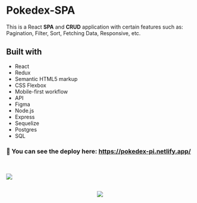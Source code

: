 # Pokedex-SPA
This is a React <strong>SPA</strong> and <strong>CRUD</strong> application with certain features such as: Pagination, Filter, Sort, Fetching Data, Responsive, etc.
    
## Built with
- React
- Redux
- Semantic HTML5 markup
- CSS Flexbox
- Mobile-first workflow
- API
- Figma
- Node.js
- Express
- Sequelize
- Postgres
- SQL

### 🔗 You can see the deploy here: https://pokedex-pi.netlify.app/

<br><br/>
 <img src="https://user-images.githubusercontent.com/89199369/217062793-792c840b-fbba-440b-a257-e4ae4d0faac9.png">
<br><br/>
<p align="center"> 
 <img src="https://user-images.githubusercontent.com/89199369/217067264-50f50125-22d8-4a9e-b706-89eb805db59b.png">
</p>

